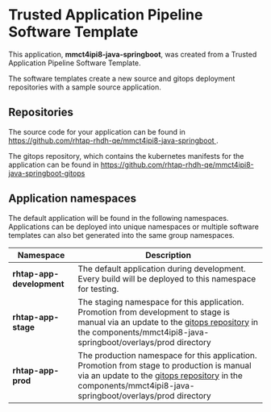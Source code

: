 # Trusted Application Pipeline Software Template

This application, **mmct4ipi8-java-springboot**, was created from a Trusted Application Pipeline Software Template.

The software templates create a new source and gitops deployment repositories with a sample source application. 

## Repositories

The source code for your application can be found in [https://github.com/rhtap-rhdh-qe/mmct4ipi8-java-springboot ](https://github.com/rhtap-rhdh-qe/mmct4ipi8-java-springboot ).
 
The gitops repository, which contains the kubernetes manifests for the application can be found in 
[https://github.com/rhtap-rhdh-qe/mmct4ipi8-java-springboot-gitops ](https://github.com/rhtap-rhdh-qe/mmct4ipi8-java-springboot-gitops ) 

## Application namespaces 

The default application will be found in the following namespaces. Applications can be deployed into unique namespaces or multiple software templates can also bet generated into the same group namespaces.  

|  Namespace   |  Description   |  
| -------- | -------- |   
| **rhtap-app-development** | The default application during development. Every build will be deployed to this namespace for testing. | 
| **rhtap-app-stage** | The staging namespace for this application. Promotion from development to stage is manual via an update to the [gitops repository](https://github.com/rhtap-rhdh-qe/mmct4ipi8-java-springboot-gitops ) in the components/mmct4ipi8-java-springboot/overlays/prod directory |  
| **rhtap-app-prod** | The production namespace for this application. Promotion from stage to production is manual via an update to the [gitops repository](https://github.com/rhtap-rhdh-qe/mmct4ipi8-java-springboot-gitops ) in the components/mmct4ipi8-java-springboot/overlays/prod directory | 